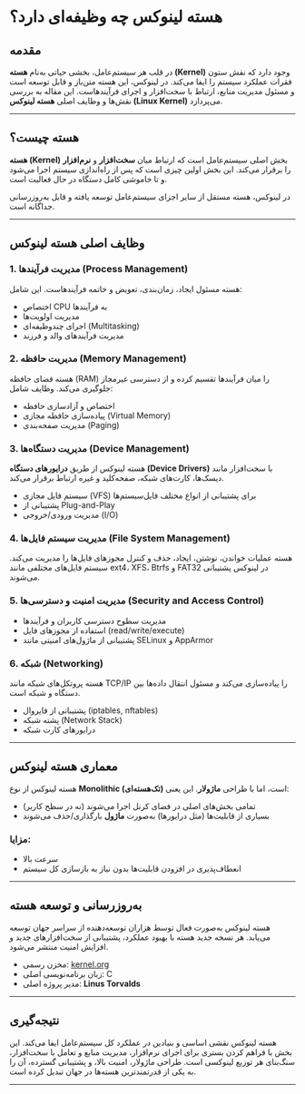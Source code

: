 # هسته لینوکس چه وظیفه‌ای دارد؟

## مقدمه

در قلب هر سیستم‌عامل، بخشی حیاتی به‌نام **هسته (Kernel)** وجود دارد که نقش ستون فقرات عملکرد سیستم را ایفا می‌کند. در لینوکس، این هسته متن‌باز و قابل توسعه است و مسئول مدیریت منابع، ارتباط با سخت‌افزار و اجرای فرآیندهاست. این مقاله به بررسی نقش‌ها و وظایف اصلی **هسته لینوکس (Linux Kernel)** می‌پردازد.

---

## هسته چیست؟

**هسته (Kernel)** بخش اصلی سیستم‌عامل است که ارتباط میان **سخت‌افزار** و **نرم‌افزار** را برقرار می‌کند. این بخش اولین چیزی است که پس از راه‌اندازی سیستم اجرا می‌شود و تا خاموشی کامل دستگاه در حال فعالیت است.

در لینوکس، هسته مستقل از سایر اجزای سیستم‌عامل توسعه یافته و قابل به‌روزرسانی جداگانه است.

---

## وظایف اصلی هسته لینوکس

### 1. **مدیریت فرآیندها (Process Management)**

هسته مسئول ایجاد، زمان‌بندی، تعویض و خاتمه فرآیندهاست. این شامل:
- اختصاص CPU به فرآیندها
- مدیریت اولویت‌ها
- اجرای چندوظیفه‌ای (Multitasking)
- مدیریت فرآیندهای والد و فرزند

### 2. **مدیریت حافظه (Memory Management)**

هسته فضای حافظه (RAM) را میان فرآیندها تقسیم کرده و از دسترسی غیرمجاز جلوگیری می‌کند. وظایف شامل:
- اختصاص و آزادسازی حافظه
- پیاده‌سازی حافظه مجازی (Virtual Memory)
- مدیریت صفحه‌بندی (Paging)

### 3. **مدیریت دستگاه‌ها (Device Management)**

هسته لینوکس از طریق **درایورهای دستگاه (Device Drivers)** با سخت‌افزار مانند دیسک‌ها، کارت‌های شبکه، صفحه‌کلید و غیره ارتباط برقرار می‌کند.

- سیستم فایل مجازی (VFS) برای پشتیبانی از انواع مختلف فایل‌سیستم‌ها
- پشتیبانی از Plug-and-Play
- مدیریت ورودی/خروجی (I/O)

### 4. **مدیریت سیستم فایل‌ها (File System Management)**

هسته عملیات خواندن، نوشتن، ایجاد، حذف و کنترل مجوزهای فایل‌ها را مدیریت می‌کند. سیستم فایل‌های مختلفی مانند ext4، XFS، Btrfs و FAT32 در لینوکس پشتیبانی می‌شوند.

### 5. **مدیریت امنیت و دسترسی‌ها (Security and Access Control)**

- مدیریت سطوح دسترسی کاربران و فرآیندها
- استفاده از مجوزهای فایل (read/write/execute)
- پشتیبانی از ماژول‌های امنیتی مانند SELinux و AppArmor

### 6. **شبکه (Networking)**

هسته پروتکل‌های شبکه مانند TCP/IP را پیاده‌سازی می‌کند و مسئول انتقال داده‌ها بین دستگاه و شبکه است.

- پشتیبانی از فایروال (iptables, nftables)
- پشته شبکه (Network Stack)
- درایورهای کارت شبکه

---

## معماری هسته لینوکس

هسته لینوکس از نوع **Monolithic (تک‌هسته‌ای)** است، اما با طراحی **ماژولار**. این یعنی:

- تمامی بخش‌های اصلی در فضای کرنل اجرا می‌شوند (نه در سطح کاربر)
- بسیاری از قابلیت‌ها (مثل درایورها) به‌صورت **ماژول** بارگذاری/حذف می‌شوند

### مزایا:
- سرعت بالا
- انعطاف‌پذیری در افزودن قابلیت‌ها بدون نیاز به بازسازی کل سیستم

---

## به‌روزرسانی و توسعه هسته

هسته لینوکس به‌صورت فعال توسط هزاران توسعه‌دهنده از سراسر جهان توسعه می‌یابد. هر نسخه جدید هسته با بهبود عملکرد، پشتیبانی از سخت‌افزارهای جدید و افزایش امنیت منتشر می‌شود.

- مخزن رسمی: [kernel.org](https://www.kernel.org/)
- زبان برنامه‌نویسی اصلی: C
- مدیر پروژه اصلی: **Linus Torvalds**

---

## نتیجه‌گیری

هسته لینوکس نقشی اساسی و بنیادین در عملکرد کل سیستم‌عامل ایفا می‌کند. این بخش با فراهم کردن بستری برای اجرای نرم‌افزار، مدیریت منابع و تعامل با سخت‌افزار، سنگ‌بنای هر توزیع لینوکسی است. طراحی ماژولار، امنیت بالا، و پشتیبانی گسترده، آن را به یکی از قدرتمندترین هسته‌ها در جهان تبدیل کرده است.

---
